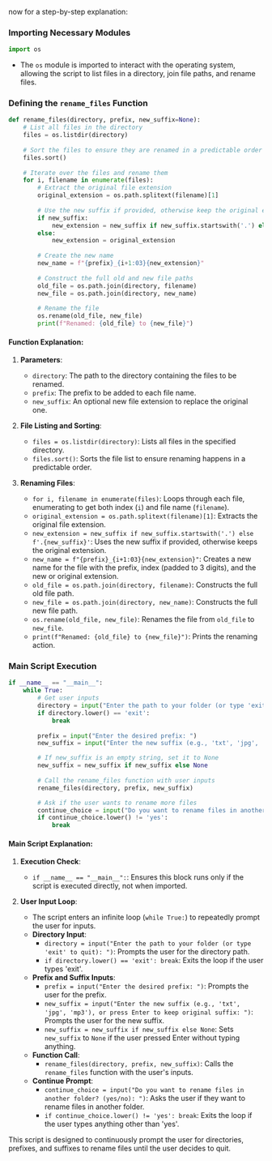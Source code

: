 now for a step-by-step explanation:

### Importing Necessary Modules
```python
import os
```
- The `os` module is imported to interact with the operating system, allowing the script to list files in a directory, join file paths, and rename files.

### Defining the `rename_files` Function
```python
def rename_files(directory, prefix, new_suffix=None):
    # List all files in the directory
    files = os.listdir(directory)
    
    # Sort the files to ensure they are renamed in a predictable order
    files.sort()
    
    # Iterate over the files and rename them
    for i, filename in enumerate(files):
        # Extract the original file extension
        original_extension = os.path.splitext(filename)[1]
        
        # Use the new suffix if provided, otherwise keep the original extension
        if new_suffix:
            new_extension = new_suffix if new_suffix.startswith('.') else f'.{new_suffix}'
        else:
            new_extension = original_extension
        
        # Create the new name
        new_name = f"{prefix}_{i+1:03}{new_extension}"
        
        # Construct the full old and new file paths
        old_file = os.path.join(directory, filename)
        new_file = os.path.join(directory, new_name)
        
        # Rename the file
        os.rename(old_file, new_file)
        print(f"Renamed: {old_file} to {new_file}")
```

#### Function Explanation:
1. **Parameters**:
    - `directory`: The path to the directory containing the files to be renamed.
    - `prefix`: The prefix to be added to each file name.
    - `new_suffix`: An optional new file extension to replace the original one.

2. **File Listing and Sorting**:
    - `files = os.listdir(directory)`: Lists all files in the specified directory.
    - `files.sort()`: Sorts the file list to ensure renaming happens in a predictable order.

3. **Renaming Files**:
    - `for i, filename in enumerate(files)`: Loops through each file, enumerating to get both index (`i`) and file name (`filename`).
    - `original_extension = os.path.splitext(filename)[1]`: Extracts the original file extension.
    - `new_extension = new_suffix if new_suffix.startswith('.') else f'.{new_suffix}'`: Uses the new suffix if provided, otherwise keeps the original extension.
    - `new_name = f"{prefix}_{i+1:03}{new_extension}"`: Creates a new name for the file with the prefix, index (padded to 3 digits), and the new or original extension.
    - `old_file = os.path.join(directory, filename)`: Constructs the full old file path.
    - `new_file = os.path.join(directory, new_name)`: Constructs the full new file path.
    - `os.rename(old_file, new_file)`: Renames the file from `old_file` to `new_file`.
    - `print(f"Renamed: {old_file} to {new_file}")`: Prints the renaming action.

### Main Script Execution
```python
if __name__ == "__main__":
    while True:
        # Get user inputs
        directory = input("Enter the path to your folder (or type 'exit' to quit): ")
        if directory.lower() == 'exit':
            break
        
        prefix = input("Enter the desired prefix: ")
        new_suffix = input("Enter the new suffix (e.g., 'txt', 'jpg', 'mp3'), or press Enter to keep original suffix: ")

        # If new_suffix is an empty string, set it to None
        new_suffix = new_suffix if new_suffix else None
        
        # Call the rename_files function with user inputs
        rename_files(directory, prefix, new_suffix)

        # Ask if the user wants to rename more files
        continue_choice = input("Do you want to rename files in another folder? (yes/no): ")
        if continue_choice.lower() != 'yes':
            break
```

#### Main Script Explanation:
1. **Execution Check**:
    - `if __name__ == "__main__":`: Ensures this block runs only if the script is executed directly, not when imported.

2. **User Input Loop**:
    - The script enters an infinite loop (`while True:`) to repeatedly prompt the user for inputs.
    - **Directory Input**:
        - `directory = input("Enter the path to your folder (or type 'exit' to quit): ")`: Prompts the user for the directory path.
        - `if directory.lower() == 'exit': break`: Exits the loop if the user types 'exit'.
    - **Prefix and Suffix Inputs**:
        - `prefix = input("Enter the desired prefix: ")`: Prompts the user for the prefix.
        - `new_suffix = input("Enter the new suffix (e.g., 'txt', 'jpg', 'mp3'), or press Enter to keep original suffix: ")`: Prompts the user for the new suffix.
        - `new_suffix = new_suffix if new_suffix else None`: Sets `new_suffix` to `None` if the user pressed Enter without typing anything.
    - **Function Call**:
        - `rename_files(directory, prefix, new_suffix)`: Calls the `rename_files` function with the user's inputs.
    - **Continue Prompt**:
        - `continue_choice = input("Do you want to rename files in another folder? (yes/no): ")`: Asks the user if they want to rename files in another folder.
        - `if continue_choice.lower() != 'yes': break`: Exits the loop if the user types anything other than 'yes'.

This script is designed to continuously prompt the user for directories, prefixes, and suffixes to rename files until the user decides to quit.
